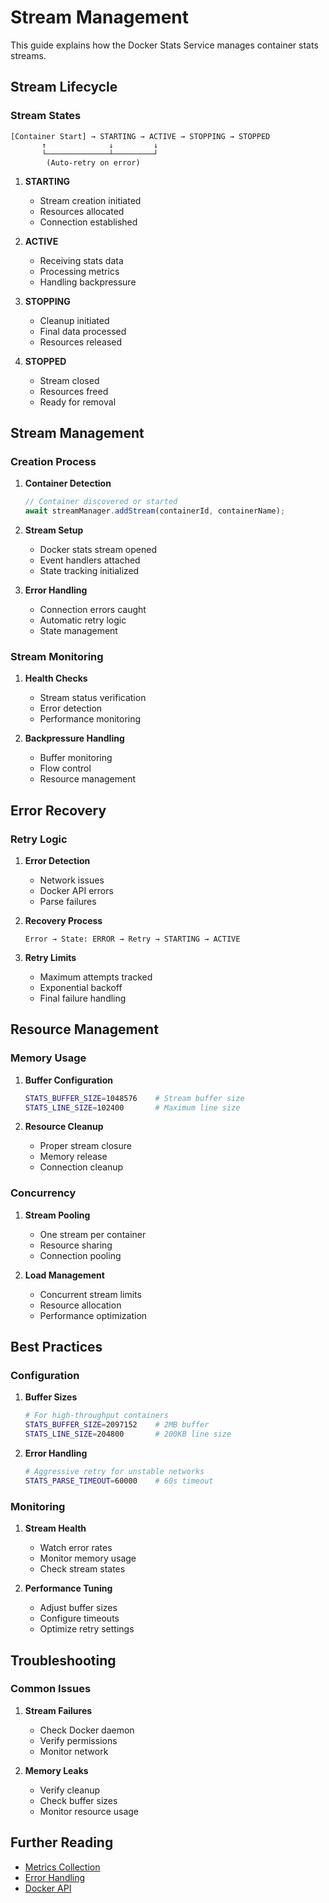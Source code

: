 # Stream Management

This guide explains how the Docker Stats Service manages container stats streams.

## Stream Lifecycle

### Stream States

```
[Container Start] → STARTING → ACTIVE → STOPPING → STOPPED
       ↑              ↓         ↓
       └──────────────┴─────────┘
        (Auto-retry on error)
```

1. **STARTING**

   - Stream creation initiated
   - Resources allocated
   - Connection established

2. **ACTIVE**

   - Receiving stats data
   - Processing metrics
   - Handling backpressure

3. **STOPPING**

   - Cleanup initiated
   - Final data processed
   - Resources released

4. **STOPPED**
   - Stream closed
   - Resources freed
   - Ready for removal

## Stream Management

### Creation Process

1. **Container Detection**

   ```js
   // Container discovered or started
   await streamManager.addStream(containerId, containerName);
   ```

2. **Stream Setup**

   - Docker stats stream opened
   - Event handlers attached
   - State tracking initialized

3. **Error Handling**
   - Connection errors caught
   - Automatic retry logic
   - State management

### Stream Monitoring

1. **Health Checks**

   - Stream status verification
   - Error detection
   - Performance monitoring

2. **Backpressure Handling**
   - Buffer monitoring
   - Flow control
   - Resource management

## Error Recovery

### Retry Logic

1. **Error Detection**

   - Network issues
   - Docker API errors
   - Parse failures

2. **Recovery Process**

   ```
   Error → State: ERROR → Retry → STARTING → ACTIVE
   ```

3. **Retry Limits**
   - Maximum attempts tracked
   - Exponential backoff
   - Final failure handling

## Resource Management

### Memory Usage

1. **Buffer Configuration**

   ```bash
   STATS_BUFFER_SIZE=1048576    # Stream buffer size
   STATS_LINE_SIZE=102400       # Maximum line size
   ```

2. **Resource Cleanup**
   - Proper stream closure
   - Memory release
   - Connection cleanup

### Concurrency

1. **Stream Pooling**

   - One stream per container
   - Resource sharing
   - Connection pooling

2. **Load Management**
   - Concurrent stream limits
   - Resource allocation
   - Performance optimization

## Best Practices

### Configuration

1. **Buffer Sizes**

   ```bash
   # For high-throughput containers
   STATS_BUFFER_SIZE=2097152    # 2MB buffer
   STATS_LINE_SIZE=204800       # 200KB line size
   ```

2. **Error Handling**
   ```bash
   # Aggressive retry for unstable networks
   STATS_PARSE_TIMEOUT=60000    # 60s timeout
   ```

### Monitoring

1. **Stream Health**

   - Watch error rates
   - Monitor memory usage
   - Check stream states

2. **Performance Tuning**
   - Adjust buffer sizes
   - Configure timeouts
   - Optimize retry settings

## Troubleshooting

### Common Issues

1. **Stream Failures**

   - Check Docker daemon
   - Verify permissions
   - Monitor network

2. **Memory Leaks**
   - Verify cleanup
   - Check buffer sizes
   - Monitor resource usage

## Further Reading

- [Metrics Collection](metrics.md)
- [Error Handling](../reference/error-handling.md)
- [Docker API](https://docs.docker.com/engine/api/v1.41/#operation/ContainerStats)
